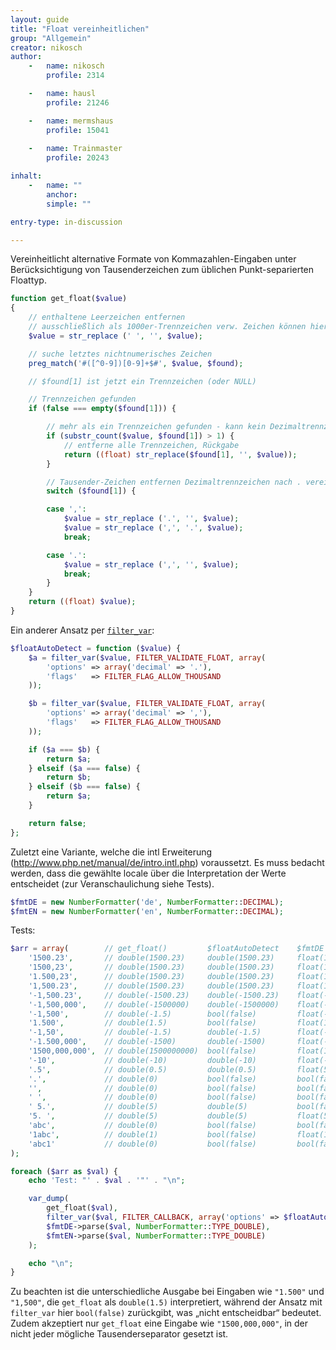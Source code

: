 ```yaml
---
layout: guide
title: "Float vereinheitlichen"
group: "Allgemein"
creator: nikosch
author:
    -   name: nikosch
        profile: 2314

    -   name: hausl
        profile: 21246

    -   name: mermshaus
        profile: 15041
        
    -   name: Trainmaster
        profile: 20243

inhalt:
    -   name: ""
        anchor:
        simple: ""

entry-type: in-discussion

---
```


Vereinheitlicht alternative Formate von Kommazahlen-Eingaben unter Berücksichtigung von Tausenderzeichen zum üblichen Punkt-separierten Floattyp.

~~~ php
function get_float($value)
{
    // enthaltene Leerzeichen entfernen
    // ausschließlich als 1000er-Trennzeichen verw. Zeichen können hier vorab ersetzt werden
    $value = str_replace (' ', '', $value);

    // suche letztes nichtnumerisches Zeichen
    preg_match('#([^0-9])[0-9]+$#', $value, $found);

    // $found[1] ist jetzt ein Trennzeichen (oder NULL)

    // Trennzeichen gefunden
    if (false === empty($found[1])) {

        // mehr als ein Trennzeichen gefunden - kann kein Dezimaltrennzeichen sein
        if (substr_count($value, $found[1]) > 1) {
            // entferne alle Trennzeichen, Rückgabe
            return ((float) str_replace($found[1], '', $value));
        }

        // Tausender-Zeichen entfernen Dezimaltrennzeichen nach . vereinheitlichen
        switch ($found[1]) {

        case ',':
            $value = str_replace ('.', '', $value);
            $value = str_replace (',', '.', $value);
            break;

        case '.':
            $value = str_replace (',', '', $value);
            break;
        }
    }
    return ((float) $value);
}
~~~

Ein anderer Ansatz per [`filter_var`](http://php.net/filter_var):

~~~ php
$floatAutoDetect = function ($value) {
    $a = filter_var($value, FILTER_VALIDATE_FLOAT, array(
        'options' => array('decimal' => '.'),
        'flags'   => FILTER_FLAG_ALLOW_THOUSAND
    ));

    $b = filter_var($value, FILTER_VALIDATE_FLOAT, array(
        'options' => array('decimal' => ','),
        'flags'   => FILTER_FLAG_ALLOW_THOUSAND
    ));

    if ($a === $b) {
        return $a;
    } elseif ($a === false) {
        return $b;
    } elseif ($b === false) {
        return $a;
    }

    return false;
};
~~~

Zuletzt eine Variante, welche die intl Erweiterung (http://www.php.net/manual/de/intro.intl.php) voraussetzt. Es muss bedacht werden, dass die gewählte locale über die Interpretation der Werte entscheidet (zur Veranschaulichung siehe Tests).

~~~ php
$fmtDE = new NumberFormatter('de', NumberFormatter::DECIMAL);
$fmtEN = new NumberFormatter('en', NumberFormatter::DECIMAL);
~~~


Tests:

~~~ php
$arr = array(        // get_float()         $floatAutoDetect    $fmtDE          $fmtEN
    '1500.23',       // double(1500.23)     double(1500.23)     float(150023)   float(1500.23)
    '1500,23',       // double(1500.23)     double(1500.23)     float(1500.23)  float(150023)
    '1.500,23',      // double(1500.23)     double(1500.23)     float(1500.23)  float(1.50023)
    '1,500.23',      // double(1500.23)     double(1500.23)     float(1.50023)  float(1500.23)
    '-1,500.23',     // double(-1500.23)    double(-1500.23)    float(-1.50023) float(-1500.23)
    '-1,500,000',    // double(-1500000)    double(-1500000)    float(-1.5)     float(-1500000)
    '-1,500',        // double(-1.5)        bool(false)         float(-1.5)     float(-1500)
    '1.500',         // double(1.5)         bool(false)         float(1500)     float(1.5)
    '-1,50',         // double(-1.5)        double(-1.5)        float(-1.5)     float(-150)
    '-1.500,000',    // double(-1500)       double(-1500)       float(-1500)    float(-1.5)    
    '1500,000,000',  // double(1500000000)  bool(false)         float(1500)     float(1500000000)
    '-10',           // double(-10)         double(-10)         float(-10)      float(-10)
    '.5',            // double(0.5)         double(0.5)         float(5)        float(0.5)
    '.',             // double(0)           bool(false)         bool(false)     bool(false)
    '',              // double(0)           bool(false)         bool(false)     bool(false)
    ' ',             // double(0)           bool(false)         bool(false)     bool(false)
    ' 5.',           // double(5)           double(5)           bool(false)     bool(false)
    '5. ',           // double(5)           double(5)           float(5)        float(5)
    'abc',           // double(0)           bool(false)         bool(false)     bool(false)
    '1abc',          // double(1)           bool(false)         float(1)        float(1)    
    'abc1'           // double(0)           bool(false)         bool(false)     bool(false)
);

foreach ($arr as $val) {
    echo 'Test: "' . $val . '"' . "\n";

    var_dump(
        get_float($val),
        filter_var($val, FILTER_CALLBACK, array('options' => $floatAutoDetect)),
        $fmtDE->parse($val, NumberFormatter::TYPE_DOUBLE),
        $fmtEN->parse($val, NumberFormatter::TYPE_DOUBLE)
    );

    echo "\n";
}
~~~

Zu beachten ist die unterschiedliche Ausgabe bei Eingaben wie `"1.500"` und `"1,500"`, die `get_float` als `double(1.5)` interpretiert, während der Ansatz mit `filter_var` hier `bool(false)` zurückgibt, was „nicht entscheidbar“ bedeutet. Zudem akzeptiert nur `get_float` eine Eingabe wie `"1500,000,000"`, in der nicht jeder mögliche Tausenderseparator gesetzt ist.